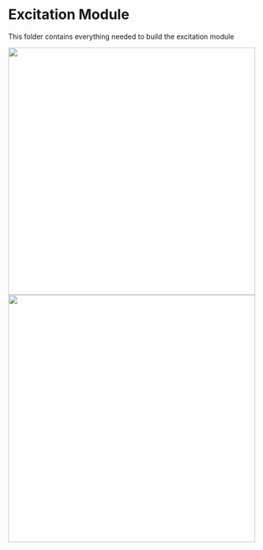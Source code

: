 # Excitation Module

This folder contains everything needed to build the excitation module

<img src="https://github.com/Joshedwards222/LifeHack/blob/Module-Format/Images/Beam-Expansion.jpg" width="500">
<img src="https://github.com/Joshedwards222/LifeHack/blob/Module-Format/Designs/Beam%20Expansion%20Module/Line_Expansion.jpg" width="500">

